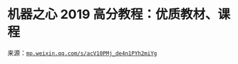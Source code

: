 # 机器之心 2019 高分教程：优质教材、课程

来源：[`mp.weixin.qq.com/s/acV10PMj_de4n1PYh2miYg`](https://mp.weixin.qq.com/s/acV10PMj_de4n1PYh2miYg)
